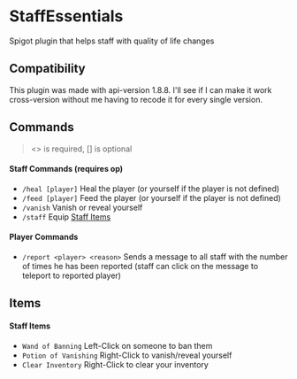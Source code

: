 # StaffEssentials
Spigot plugin that helps staff with quality of life changes

## Compatibility
This plugin was made with api-version 1.8.8. I'll see if I can make it work cross-version without me having to recode it for every single version.

## Commands
> <> is required, [] is optional

#### Staff Commands (requires op)
- `/heal [player]` Heal the player (or yourself if the player is not defined)
- `/feed [player]` Feed the player (or yourself if the player is not defined)
- `/vanish` Vanish or reveal yourself
- `/staff` Equip [Staff Items](#staff-items)

#### Player Commands
- `/report <player> <reason>` Sends a message to all staff with the number of times he has been reported (staff can click on the message to teleport to reported player)

## Items

#### Staff Items
- `Wand of Banning` Left-Click on someone to ban them
- `Potion of Vanishing` Right-Click to vanish/reveal yourself
- `Clear Inventory` Right-Click to clear your inventory
